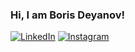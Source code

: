 ### Hi, I am Boris Deyanov!

[![LinkedIn](https://img.shields.io/badge/-LinkedIn-0e76a8?style=flat-rounded&logo=Linkedin&logoColor=white)](https://www.linkedin.com/in/boris-deyanov/) 
[![Instagram](https://img.shields.io/badge/-Instagram-e4405f?style=flat-rounded&logo=Instagram&logoColor=white)](https://www.instagram.com/boris_deyanov/) 

